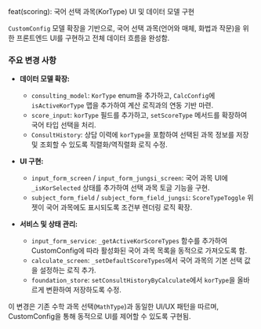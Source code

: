 feat(scoring): 국어 선택 과목(KorType) UI 및 데이터 모델 구현

`CustomConfig` 모델 확장을 기반으로, 국어 선택 과목(언어와 매체, 화법과 작문)을 위한 프론트엔드 UI를 구현하고 전체 데이터 흐름을 완성함.

### 주요 변경 사항

- **데이터 모델 확장:**
  - `consulting_model`: `KorType` enum을 추가하고, `CalcConfig`에 `isActiveKorType` 맵을 추가하여 계산 로직과의 연동 기반 마련.
  - `score_input`: `korType` 필드를 추가하고, `setScoreType` 메서드를 확장하여 국어 타입 선택을 처리.
  - `ConsultHistory`: 상담 이력에 `korType`을 포함하여 선택된 과목 정보를 저장 및 조회할 수 있도록 직렬화/역직렬화 로직 수정.

- **UI 구현:**
  - `input_form_screen` / `input_form_jungsi_screen`: 국어 과목 UI에 `_isKorSelected` 상태를 추가하여 선택 과목 토글 기능을 구현.
  - `subject_form_field` / `subject_form_field_jungsi`: `ScoreTypeToggle` 위젯이 국어 과목에도 표시되도록 조건부 렌더링 로직 확장.

- **서비스 및 상태 관리:**
  - `input_form_service`: `_getActiveKorScoreTypes` 함수를 추가하여 CustomConfig에 따라 활성화된 국어 과목 목록을 동적으로 가져오도록 함.
  - `calculate_screen`: `_setDefaultScoreTypes`에서 국어 과목의 기본 선택 값을 설정하는 로직 추가.
  - `foundation_store`: `setConsultHistoryByCalculate`에서 `korType`을 올바르게 변환하여 저장하도록 수정.

이 변경은 기존 수학 과목 선택(`MathType`)과 동일한 UI/UX 패턴을 따르며, CustomConfig을 통해 동적으로 UI를 제어할 수 있도록 구현됨.